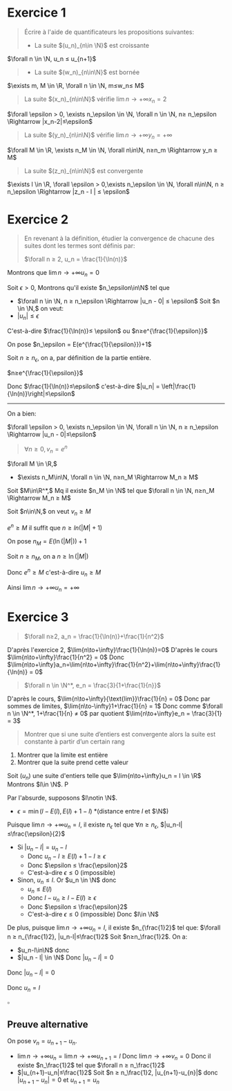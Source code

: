 $\newcommand{\lim}[1]{\underset{#1}{\text{lim}}}$
# Exercice 1 

> Écrire à l'aide de quantificateurs les propositions suivantes:
> - La suite $(u_n)_{n\in \N}$ est croissante

$\forall n \in \N, u_n ≤ u_{n+1}$

> - La suite $(w_n)_{n\in\N}$ est bornée

$\exists m, M \in \R, \forall n \in \N, m≤w_n≤ M$

> La suite $(x_n)_{n\in\N}$ vérifie $\lim{n\to+\infty}x_n = 2$

$\forall \epsilon > 0, \exists n_\epsilon \in \N, \forall n \in \N, n≥ n_\epsilon \Rightarrow |x_n-2|≤\epsilon$

> La suite $(y_n)_{n\in\N}$ vérifie $\lim{n\to+\infty}y_n=+\infty$

$\forall M \in \R, \exists n_M \in \N, \forall n\in\N, n≥n_m \Rightarrow y_n ≥ M$

> La suite $(z_n)_{n\in\N}$ est convergente

$\exists l \in \R, \forall \epsilon > 0,\exists n_\epsilon \in \N, \forall n\in\N, n ≥ n_\epsilon \Rightarrow |z_n - l | ≤ \epsilon$

# Exercice 2

> En revenant à la définition, étudier la convergence de chacune des suites dont les termes sont définis par:
>
> $\forall n ≥ 2, u_n = \frac{1}{\ln(n)}$

Montrons que $\lim{n\to+\infty}u_n = 0$

Soit $\epsilon > 0,$ Montrons qu'il existe $n_\epsilon\in\N$ tel que
- $\forall n \in \N, n ≥ n_\epsilon \Rightarrow |u_n - 0| ≤ \epsilon$
Soit $n \in \N,$ on veut:
- $|u_n| ≤ \epsilon$

C'est-à-dire $\frac{1}{\ln(n)}≤ \epsilon$ ou $n≥e^{\frac{1}{\epsilon}}$

On pose $n_\epsilon = E(e^{\frac{1}{\epsilon}})+1$

Soit $n≥n_\epsilon$, on a, par définition de la partie entière. 

$n≥e^{\frac{1}{\epsilon}}$

Donc $\frac{1}{\ln(n)}≤\epsilon$ c'est-à-dire $|u_n| = \left|\frac{1}{\ln(n)}\right|≤\epsilon$

---

On a bien:

$\forall \epsilon > 0, \exists n_\epsilon \in \N, \forall n \in \N, n ≥ n_\epsilon \Rightarrow |u_n - 0|≤\epsilon$

> $\forall n ≥ 0, v_n = e^n$

$\forall M \in \R,$
- $\exists n_M\in\N, \forall n \in \N, n≥n_M \Rightarrow M_n ≥ M$

Soit $M\in\R^*,$ Mq il existe $n_M \in \N$ tel que $\forall n \in \N, n≥n_M \Rightarrow M_n ≥ M$

Soit $n\in\N,$ on veut $v_n≥M$

$e^n ≥ M$ il suffit que $n≥ln(|M|+1)$

On pose $n_M = E(\ln(|M|))+1$

Soit $n≥n_M,$ on a $n ≥ \ln(|M|)$

Donc $e^n ≥ M$ c'est-à-dire $u_n≥M$


Ainsi $\lim{n\to+\infty}u_n = +\infty$

# Exercice 3

> $\forall n≥2, a_n = \frac{1}{\ln(n)}+\frac{1}{n^2}$

D'après l'exercice $2$, $\lim{n\to+\infty}\frac{1}{\ln(n)}=0$
D'après le cours $\lim{n\to+\infty}\frac{1}{n^2} = 0$
Donc $\lim{n\to+\infty}a_n=\lim{n\to+\infty}\frac{1}{n^2}+\lim{n\to+\infty}\frac{1}{\ln(n)} = 0$

> $\forall n \in \N^*, e_n = \frac{3}{1+\frac{1}{n}}$

D'après le cours, $\lim{n\to+\infty}{\text{lim}}\frac{1}{n} = 0$
Donc par sommes de limites, $\lim{n\to-\infty}1+\frac{1}{n} = 1$
Donc comme $\forall n \in \N^*, 1+\frac{1}{n} ≠ 0$ par quotient $\lim{n\to+\infty}e_n = \frac{3}{1} = 3$

> Montrer que si une suite d’entiers est convergente alors la suite est constante à partir d’un certain rang

1. Montrer que la limite est entière
2. Montrer que la suite prend cette valeur

Soit $(u_n)$ une suite d'entiers telle que $\lim{n\to+\infty}u_n = l \in \R$ 
Montrons $l\in \N$. P

Par l'absurde, supposons $l\notin \N$.
- $\epsilon = \min(l-E(l), E(l)+1-l)$ *(distance entre $l$ et $\N$)

Puisque $\lim{n\to+\infty}u_n = l,$ il existe $n_\epsilon$ tel que $\forall n ≥ n_\epsilon$, $|u_n-l|≤\frac{\epsilon}{2}$ 
- Si $|u_n-l|=u_n-l$
	- Donc $u_n-l≥E(l)+1-l≥\epsilon$ 
	- Donc $\epsilon ≤ \frac{\epsilon}2$ 
	- C'est-à-dire $\epsilon ≤ 0$ (impossible)
- Sinon, $u_n ≤ l$. Or $u_n \in \N$ donc
	- $u_n ≤ E(l)$
	- Donc $l-u_n≥l-E(l)≥\epsilon$
	- Donc $\epsilon ≤ \frac{\epsilon}2$
	- C'est-à-dire $\epsilon ≤ 0$ (impossible)
Donc $l\in \N$

De plus, puisque $\lim{n\to+\infty} u_n = l$, il existe $n_{\frac{1}2}$ tel que:
$\forall n ≥ n_{\frac{1}2}, |u_n-l|≤\frac{1}2$
Soit $n≥n_\frac{1}2$. On a:
- $u_n-l\in\N$ donc
- $|u_n - l| \in \N$ 
Donc $|u_n-l|=0$

Donc $|u_n-l|=0$

Donc $u_n = l$

$\square$

## Preuve alternative

On pose $v_n = u_{n+1}-u_n$.
- $\lim{n\to+\infty}u_n=\lim{n\to+\infty}u_{n+1}=l$
Donc $\lim{n\to+\infty}v_n = 0$ 
Donc il existe $n_\frac{1}2$ tel que $\forall n ≥ n_\frac{1}2$
- $|u_{n+1}-u_n|≤\frac{1}2$
Soit $n ≥ n_\frac{1}2, |u_{n+1}-u_{n}|$  donc $|u_{n+1}-u_n|=0$ et $u_{n+1}=u_n$ 
